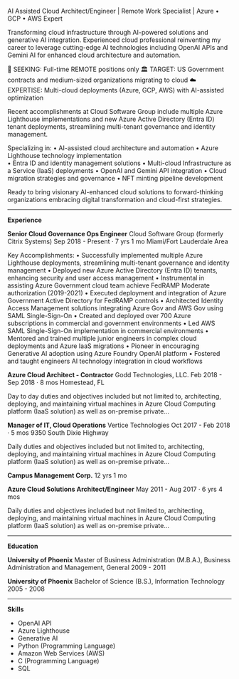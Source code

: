 AI Assisted Cloud Architect/Engineer | Remote Work Specialist | Azure • GCP • AWS Expert

Transforming cloud infrastructure through AI-powered solutions and generative AI integration. Experienced cloud professional reinventing my career to leverage cutting-edge AI technologies including OpenAI APIs and Gemini AI for enhanced cloud architecture and automation.

🎯 SEEKING: Full-time REMOTE positions only
🏛️ TARGET: US Government contracts and medium-sized organizations migrating to cloud
☁️ EXPERTISE: Multi-cloud deployments (Azure, GCP, AWS) with AI-assisted optimization

Recent accomplishments at Cloud Software Group include multiple Azure Lighthouse implementations and new Azure Active Directory (Entra ID) tenant deployments, streamlining multi-tenant governance and identity management.

Specializing in:
• AI-assisted cloud architecture and automation
• Azure Lighthouse technology implementation  
• Entra ID and identity management solutions
• Multi-cloud Infrastructure as a Service (IaaS) deployments
• OpenAI and Gemini API integration
• Cloud migration strategies and governance
• NFT minting pipeline development

Ready to bring visionary AI-enhanced cloud solutions to forward-thinking organizations embracing digital transformation and cloud-first strategies.

---

**Experience**

**Senior Cloud Governance Ops Engineer**
Cloud Software Group (formerly Citrix Systems)
Sep 2018 - Present · 7 yrs 1 mo
Miami/Fort Lauderdale Area

Key Accomplishments: 
• Successfully implemented multiple Azure Lighthouse deployments, streamlining multi-tenant governance and identity management
• Deployed new Azure Active Directory (Entra ID) tenants, enhancing security and user access management
• Instrumental in assisting Azure Government cloud team achieve FedRAMP Moderate authorization (2019-2021)
• Executed deployment and integration of Azure Government Active Directory for FedRAMP controls
• Architected Identity Access Management solutions integrating Azure Gov and AWS Gov using SAML Single-Sign-On
• Created and deployed over 700 Azure subscriptions in commercial and government environments
• Led AWS SAML Single-Sign-On implementation in commercial environments
• Mentored and trained multiple junior engineers in complex cloud deployments and Azure IaaS migrations
• Pioneer in encouraging Generative AI adoption using Azure Foundry OpenAI platform
• Fostered and taught engineers AI technology integration in cloud workflows

**Azure Cloud Architect - Contractor**
Godd Technologies, LLC.
Feb 2018 - Sep 2018 · 8 mos
Homestead, FL

Day to day duties and objectives included but not limited to, architecting, deploying, and maintaining virtual machines in Azure Cloud Computing platform (IaaS solution) as well as on-premise private…

**Manager of IT, Cloud Operations**
Vertice Technologies
Oct 2017 - Feb 2018 · 5 mos
9350 South Dixie Highway

Daily duties and objectives included but not limited to, architecting, deploying, and maintaining virtual machines in Azure Cloud Computing platform (IaaS solution) as well as on-premise private…

**Campus Management Corp.**
12 yrs 1 mo

**Azure Cloud Solutions Architect/Engineer**
May 2011 - Aug 2017 · 6 yrs 4 mos

Daily duties and objectives included but not limited to, architecting, deploying, and maintaining virtual machines in Azure Cloud Computing platform (IaaS solution) as well as on-premise private…

---

**Education**

**University of Phoenix**
Master of Business Administration (M.B.A.), Business Administration and Management, General
2009 - 2011

**University of Phoenix**
Bachelor of Science (B.S.), Information Technology
2005 - 2008

---

**Skills**

*   OpenAI API
*   Azure Lighthouse
*   Generative AI
*   Python (Programming Language)
*   Amazon Web Services (AWS)
*   C (Programming Language)
*   SQL

